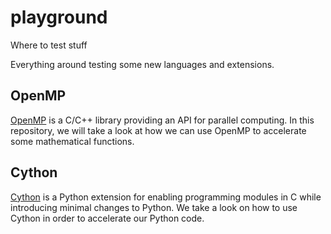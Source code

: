 # playground
Where to test stuff

Everything around testing some new languages and extensions.


## OpenMP

[OpenMP](https://en.wikipedia.org/wiki/OpenMP) is a C/C++ library providing an API for parallel computing. In this repository, we will take a look at how we can use OpenMP to accelerate some mathematical functions.

## Cython

[Cython](https://en.wikipedia.org/wiki/Cython) is a Python extension for enabling programming modules in C while introducing minimal changes to Python. We take a look on how to use Cython in order to accelerate our Python code.


